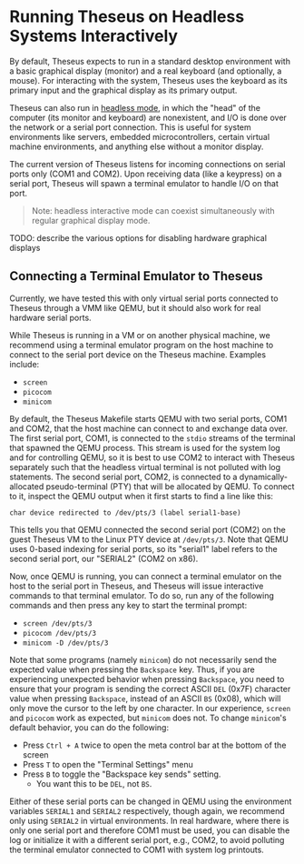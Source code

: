 # Running Theseus on Headless Systems Interactively

By default, Theseus expects to run in a standard desktop environment with a basic graphical display (monitor) and a real keyboard (and optionally, a mouse). 
For interacting with the system, Theseus uses the keyboard as its primary input and the graphical display as its primary output.

Theseus can also run in [headless mode](https://en.wikipedia.org/wiki/Headless_computer), in which the "head" of the computer (its monitor and keyboard) are nonexistent, and I/O is done over the network or a serial port connection.
This is useful for system environments like servers, embedded microcontrollers, certain virtual machine environments, and anything else without a monitor display.

The current version of Theseus listens for incoming connections on serial ports only (COM1 and COM2).
Upon receiving data (like a keypress) on a serial port, Theseus will spawn a terminal emulator to handle I/O on that port. 

> Note: headless interactive mode can coexist simultaneously with regular graphical display mode.

TODO: describe the various options for disabling hardware graphical displays

## Connecting a Terminal Emulator to Theseus
Currently, we have tested this with only virtual serial ports connected to Theseus through a VMM like QEMU, but it should also work for real hardware serial ports.

While Theseus is running in a VM or on another physical machine, we recommend using a terminal emulator program on the host machine to connect to the serial port device on the Theseus machine.
Examples include:
  * `screen`
  * `picocom`
  * `minicom`

By default, the Theseus Makefile starts QEMU with two serial ports, COM1 and COM2, that the host machine can connect to and exchange data over. 
The first serial port, COM1, is connected to the `stdio` streams of the terminal that spawned the QEMU process. 
This stream is used for the system log and for controlling QEMU, so it is best to use COM2 to interact with Theseus separately such that the headless virtual terminal is not polluted with log statements.
The second serial port, COM2, is connected to a dynamically-allocated pseudo-terminal (PTY) that will be allocated by QEMU. To connect to it, inspect the QEMU output when it first starts to find a line like this:
```
char device redirected to /dev/pts/3 (label serial1-base)
```
This tells you that QEMU connected the second serial port (COM2) on the guest Theseus VM to the Linux PTY device at `/dev/pts/3`. 
Note that QEMU uses 0-based indexing for serial ports, so its "serial1" label refers to the second serial port, our "SERIAL2" (COM2 on x86).

Now, once QEMU is running, you can connect a terminal emulator on the host to the serial port in Theseus, and Theseus will issue interactive commands to that terminal emulator.
To do so, run any of the following commands and then press any key to start the terminal prompt:
  * `screen /dev/pts/3`
  * `picocom /dev/pts/3`
  * `minicom -D /dev/pts/3`

Note that some programs (namely `minicom`) do not necessarily send the expected value when pressing the `Backspace` key. 
Thus, if you are experiencing unexpected behavior when pressing `Backspace`, you need to ensure that your program is sending the correct ASCII `DEL` (0x7F) character value when pressing `Backspace`, instead of an ASCII `BS` (0x08), which will only move the cursor to the left by one character.
In our experience, `screen` and `picocom` work as expected, but `minicom` does not. 
To change `minicom`'s default behavior, you can do the following:
  * Press `Ctrl + A` twice to open the meta control bar at the bottom of the screen
  * Press `T` to open the "Terminal Settings" menu
  * Press `B` to toggle the "Backspace key sends" setting.
    - You want this to be `DEL`, not `BS`.

Either of these serial ports can be changed in QEMU using the environment variables `SERIAL1` and `SERIAL2` respectively, though again, we recommend only using `SERIAL2` in virtual environments.
In real hardware, where there is only one serial port and therefore COM1 must be used, you can disable the log or initialize it with a different serial port, e.g., COM2, to avoid polluting the terminal emulator connected to COM1 with system log printouts.
